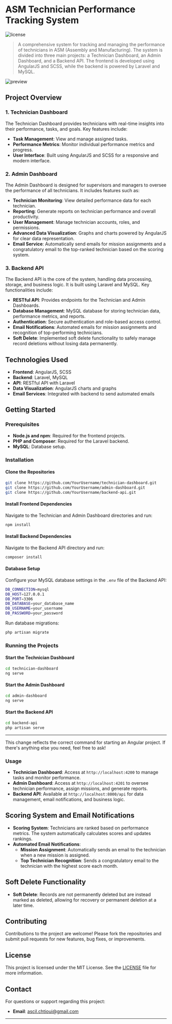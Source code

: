 # ASM Technician Performance Tracking System

![license](https://img.shields.io/badge/license-MIT-blue.svg)

> A comprehensive system for tracking and managing the performance of technicians in ASM (Assembly and Manufacturing). The system is divided into three main projects: a Technician Dashboard, an Admin Dashboard, and a Backend API. The frontend is developed using AngularJS and SCSS, while the backend is powered by Laravel and MySQL.

![preview](public/assets/system_preview.jpg)

## Project Overview

### 1. Technician Dashboard

The Technician Dashboard provides technicians with real-time insights into their performance, tasks, and goals. Key features include:

- **Task Management**: View and manage assigned tasks.
- **Performance Metrics**: Monitor individual performance metrics and progress.
- **User Interface**: Built using AngularJS and SCSS for a responsive and modern interface.

### 2. Admin Dashboard

The Admin Dashboard is designed for supervisors and managers to oversee the performance of all technicians. It includes features such as:

- **Technician Monitoring**: View detailed performance data for each technician.
- **Reporting**: Generate reports on technician performance and overall productivity.
- **User Management**: Manage technician accounts, roles, and permissions.
- **Advanced Data Visualization**: Graphs and charts powered by AngularJS for clear data representation.
- **Email Service**: Automatically send emails for mission assignments and a congratulatory email to the top-ranked technician based on the scoring system.

### 3. Backend API

The Backend API is the core of the system, handling data processing, storage, and business logic. It is built using Laravel and MySQL. Key functionalities include:

- **RESTful API**: Provides endpoints for the Technician and Admin Dashboards.
- **Database Management**: MySQL database for storing technician data, performance metrics, and reports.
- **Authentication**: Secure authentication and role-based access control.
- **Email Notifications**: Automated emails for mission assignments and recognition of top-performing technicians.
- **Soft Delete**: Implemented soft delete functionality to safely manage record deletions without losing data permanently.

## Technologies Used

- **Frontend**: AngularJS, SCSS
- **Backend**: Laravel, MySQL
- **API**: RESTful API with Laravel
- **Data Visualization**: AngularJS charts and graphs
- **Email Services**: Integrated with backend to send automated emails

## Getting Started

### Prerequisites

- **Node.js and npm**: Required for the frontend projects.
- **PHP and Composer**: Required for the Laravel backend.
- **MySQL**: Database setup.

### Installation

#### Clone the Repositories

```bash
git clone https://github.com/YourUsername/technician-dashboard.git
git clone https://github.com/YourUsername/admin-dashboard.git
git clone https://github.com/YourUsername/backend-api.git
```

#### Install Frontend Dependencies

Navigate to the Technician and Admin Dashboard directories and run:

```bash
npm install
```

#### Install Backend Dependencies

Navigate to the Backend API directory and run:

```bash
composer install
```

#### Database Setup

Configure your MySQL database settings in the `.env` file of the Backend API:

```bash
DB_CONNECTION=mysql
DB_HOST=127.0.0.1
DB_PORT=3306
DB_DATABASE=your_database_name
DB_USERNAME=your_username
DB_PASSWORD=your_password
```

Run database migrations:

```bash
php artisan migrate
```

### Running the Projects

#### Start the Technician Dashboard

```bash
cd technician-dashboard
ng serve
```

#### Start the Admin Dashboard

```bash
cd admin-dashboard
ng serve
```

#### Start the Backend API

```bash
cd backend-api
php artisan serve
```

---

This change reflects the correct command for starting an Angular project. If there's anything else you need, feel free to ask!

### Usage

- **Technician Dashboard**: Access at `http://localhost:4200` to manage tasks and monitor performance.
- **Admin Dashboard**: Access at `http://localhost:4201` to oversee technician performance, assign missions, and generate reports.
- **Backend API**: Available at `http://localhost:8000/api` for data management, email notifications, and business logic.

## Scoring System and Email Notifications

- **Scoring System**: Technicians are ranked based on performance metrics. The system automatically calculates scores and updates rankings.
- **Automated Email Notifications**: 
  - **Mission Assignment**: Automatically sends an email to the technician when a new mission is assigned.
  - **Top Technician Recognition**: Sends a congratulatory email to the technician with the highest score each month.

## Soft Delete Functionality

- **Soft Delete**: Records are not permanently deleted but are instead marked as deleted, allowing for recovery or permanent deletion at a later time.

## Contributing

Contributions to the project are welcome! Please fork the repositories and submit pull requests for new features, bug fixes, or improvements.

## License

This project is licensed under the MIT License. See the [LICENSE](https://github.com/YourUsername/backend-api/blob/main/LICENSE.md) file for more information.

## Contact

For questions or support regarding this project:

- **Email**: [ascil.chtioui@gmail.com](mailto:ascil.chtioui@gmail.com)

---
